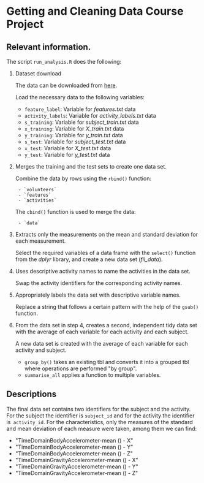 # **Getting and Cleaning Data Course Project**

## Relevant information. 

The script `run_analysis.R` does the following:

1. Dataset download

    The data can be downloaded from [here](https://d396qusza40orc.cloudfront.net/getdata%2Fprojectfiles%2FUCI%20HAR%20Dataset.zip).
    
    Load the necessary data to the following variables:
    
    - `feature_label`: Variable for *features.txt* data
    - `activity_labels`: Variable for *activity_labels.txt* data
    - `s_training`: Variable for *subject_train.txt* data
    - `x_training`: Variable for *X_train.txt* data
    - `y_training`: Variable for *y_train.txt* data
    - `s_test`: Variable for *subject_test.txt* data
    - `x_test`: Variable for *X_test.txt* data
    - `y_test`: Variable for *y_test.txt* data

2. Merges the training and the test sets to create one data set.

    Combine the data by rows using the `rbind()` function:
    
        - `volunteers`
        - `features`
        - `activities`
    
    
    The `cbind()` function is used to merge the data:
    
        - `data`


3. Extracts only the measurements on the mean and standard deviation for each measurement.

    Select the required variables of a data frame with the `select()` function from the *dplyr* library, and create a new data set (*fil_data*).


4. Uses descriptive activity names to name the activities in the data set.

    Swap the activity identifiers for the corresponding activity names.


5. Appropriately labels the data set with descriptive variable names.

    Replace a string that follows a certain pattern with the help of the `gsub()` function.

6. From the data set in step 4, creates a second, independent tidy data set with the average of each variable for each activity and each subject.

    A new data set is created with the average of each variable for each activity and subject.
    
    - `group_by()` takes an existing tbl and converts it into a grouped tbl where operations are performed "by group".
    - `summarise_all` applies a function to multiple variables.


## Descriptions

The final data set contains two identifiers for the subject and the activity. For the subject the identifier is `subject_id` and for the activity the identifier is` activity_id`. For the characteristics, only the measures of the standard and mean deviation of each measure were taken, among them we can find:

- "TimeDomainBodyAccelerometer-mean () - X"
- "TimeDomainBodyAccelerometer-mean () - Y"
- "TimeDomainBodyAccelerometer-mean () - Z"
- "TimeDomainGravityAccelerometer-mean () - X"
- "TimeDomainGravityAccelerometer-mean () - Y"
- "TimeDomainGravityAccelerometer-mean () - Z"





